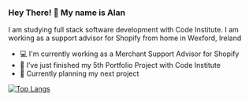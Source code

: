 ### Hey There! 👋 My name is Alan

I am studying full stack software development with Code Institute. I am working as a support advisor for Shopify from home in Wexford, Ireland

- :computer: I'm currently working as a Merchant Support Advisor for Shopify
- :school: I’ve just finished my 5th Portfolio Project with Code Institute
- :thinking: Currently planning my next project

[![Top Langs](https://github-readme-stats.vercel.app/api/top-langs/?username=anuraghazra&layout=compact&theme=gotham)](https://github.com/anuraghazra/github-readme-stats)


